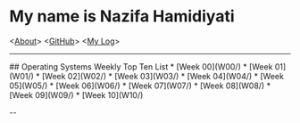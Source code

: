 ---
---
# My name is Nazifa Hamidiyati

<[About](README.md)>
<[GitHub](https://github.com/nazifahamidiyati/os202/)>
<[My Log](TXT/mylog.txt)>
<br>
<hr>
## Operating Systems Weekly Top Ten List
* [Week 00](W00/) 
* [Week 01](W01/)
* [Week 02](W02/)
* [Week 03](W03/)
* [Week 04](W04/)
* [Week 05](W05/)
* [Week 06](W06/)
* [Week 07](W07/)
* [Week 08](W08/)
* [Week 09](W09/)
* [Week 10](W10/)

--
